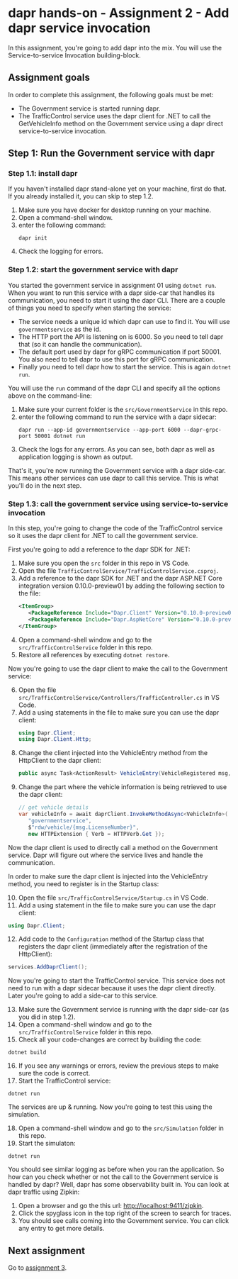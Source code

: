 # dapr hands-on - Assignment 2 - Add dapr service invocation

In this assignment, you're going to add dapr into the mix. You will use the Service-to-service Invocation building-block.

## Assignment goals

In order to complete this assignment, the following goals must be met:

- The Government service is started running dapr.
- The TrafficControl service uses the dapr client for .NET to call the GetVehicleInfo method on the Government service using a dapr direct service-to-service invocation.

## Step 1: Run the Government service with dapr

### Step 1.1: install dapr

If you haven't installed dapr stand-alone yet on your machine, first do that. If you already installed it, you can skip to step 1.2.

1. Make sure you have docker for desktop running on your machine.
2. Open a command-shell window.
3. enter the following command:
   ```
   dapr init
   ```
4. Check the logging for errors.

### Step 1.2: start the government service with dapr

You started the government service in assignment 01 using `dotnet run`. When you want to run this service with a dapr side-car that handles its communication, you need to start it using the dapr CLI. There are a couple of things you need to specify when starting the service:

- The service needs a unique id which dapr can use to find it. You will use `governmentservice` as the id.
- The HTTP port the API is listening on is 6000. So you need to tell dapr that (so it can handle the communication).
- The default port used by dapr for gRPC communication if port 50001. You also need to tell dapr to use this port for gRPC communication.
- Finally you need to tell dapr how to start the service. This is again `dotnet run`.

You will use the `run` command of the dapr CLI and specify all the options above on the command-line:

1. Make sure your current folder is the `src/GovernmentService` in this repo.
2. enter the following command to run the service with a dapr sidecar:
   ```
   dapr run --app-id governmentservice --app-port 6000 --dapr-grpc-port 50001 dotnet run
   ```
3. Check the logs for any errors. As you can see, both dapr as well as application logging is shown as output.

That's it, you're now running the Government service with a dapr side-car. This means other services can use dapr to call this service. This is what you'll do in the next step.

### Step 1.3: call the government service using service-to-service invocation

In this step, you're going to change the code of the TrafficControl service so it uses the dapr client for .NET to call the government service.

First you're going to add a reference to the dapr SDK for .NET:

1. Make sure you open the `src` folder in this repo in VS Code.
2. Open the file `TrafficControlService/TrafficControlService.csproj`.
3. Add a reference to the dapr SDK for .NET and the dapr ASP.NET Core integration version 0.10.0-preview01 by adding the following section to the file:
   ```xml
   <ItemGroup>
      <PackageReference Include="Dapr.Client" Version="0.10.0-preview01" />
      <PackageReference Include="Dapr.AspNetCore" Version="0.10.0-preview01" />
   </ItemGroup>
   ```
4. Open a command-shell window and go to the `src/TrafficControlService` folder in this repo.
5. Restore all references by executing `dotnet restore`.

Now you're going to use the dapr client to make the call to the Government service:

6. Open the file `src/TrafficControlService/Controllers/TrafficController.cs` in VS Code.
7. Add a using statements in the file to make sure you can use the dapr client:
   ```csharp
   using Dapr.Client;
   using Dapr.Client.Http;
   ```
8. Change the client injected into the VehicleEntry method from the HttpClient to the dapr client:
   ```csharp
   public async Task<ActionResult> VehicleEntry(VehicleRegistered msg, [FromServices] DaprClient daprClient)

   ```
9. Change the part where the vehicle information is being retrieved to use the dapr client:
   ```csharp
   // get vehicle details
   var vehicleInfo = await daprClient.InvokeMethodAsync<VehicleInfo>(
      "governmentservice",
      $"rdw/vehicle/{msg.LicenseNumber}",
      new HTTPExtension { Verb = HTTPVerb.Get });
   ```

Now the dapr client is used to directly call a method on the Government service. Dapr will figure out where the service lives and handle the communication.

In order to make sure the dapr client is injected into the VehicleEntry method, you need to register is in the Startup class:

10. Open the file `src/TrafficControlService/Startup.cs` in VS Code.
11. Add a using statement in the file to make sure you can use the dapr client:
   ```csharp
   using Dapr.Client;
   ```
12. Add code to the `Configuration` method of the Startup class that registers the dapr client (immediately after the registration of the HttpClient):
   ```csharp
   services.AddDaprClient();
   ```
Now you're going to start the TrafficControl service. This service does not need to run with a dapr sidecar because it uses the dapr client directly. Later you're going to add a side-car to this service.

13. Make sure the Government service is running with the dapr side-car (as you did in step 1.2).
14. Open a command-shell window and go to the `src/TrafficControlService` folder in this repo.
15. Check all your code-changes are correct by building the code:
   ```
   dotnet build
   ```
16. If you see any warnings or errors, review the previous steps to make sure the code is correct.
17. Start the TrafficControl service:
   ```
   dotnet run
   ```

The services are up & running. Now you're going to test this using the simulation.

18. Open a command-shell window and go to the `src/Simulation` folder in this repo.
19. Start the simulaton:
   ```
   dotnet run
   ```

You should see similar logging as before when you ran the application. So how can you check whether or not the call to the Government service is handled by dapr? Well, dapr has some observability built in. You can look at dapr traffic using Zipkin:

1. Open a browser and go the this url: [http://localhost:9411/zipkin](http://localhost:9411/zipkin).
2. Click the spyglass icon in the top right of the screen to search for traces.
3. You should see calls coming into the Government service. You can click any entry to get more details.

## Next assignment

Go to [assignment 3](../Assignment03/README.md).